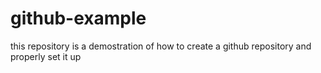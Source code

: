 # github-example
this repository is a demostration of how to create a github repository and properly set it up
